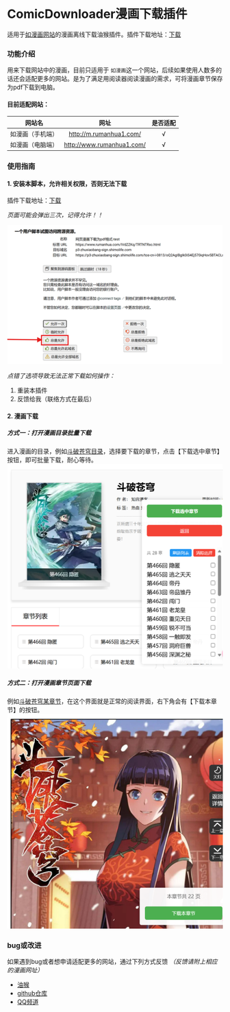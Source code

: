 # ComicDownloader漫画下载插件

适用于[如漫画网站](http://www.rumanhua1.com/)的漫画离线下载油猴插件。插件下载地址：[下载](https://greasyfork.org/zh-CN/scripts/517511-%E7%BD%91%E9%A1%B5%E6%BC%AB%E7%94%BB%E4%B8%8B%E8%BD%BD%E4%B8%BApdf%E6%A0%BC%E5%BC%8F)

### 功能介绍

用来下载网站中的漫画，目前只适用于 `如漫画`这一个网站，后续如果使用人数多的话还会适配更多的网站。是为了满足用阅读器阅读漫画的需求，可将漫画章节保存为pdf下载到电脑。

#### 目前适配网站：

|      网站名      |           网址            | 是否适配 |
| :--------------: | :-----------------------: | :------: |
| 如漫画（手机端） |  http://m.rumanhua1.com/  |    √     |
| 如漫画（电脑端） | http://www.rumanhua1.com/ |    √     |

### 使用指南

#### 1. 安装本脚本，允许相关权限，否则无法下载
插件下载地址：[下载](https://greasyfork.org/zh-CN/scripts/517511-%E7%BD%91%E9%A1%B5%E6%BC%AB%E7%94%BB%E4%B8%8B%E8%BD%BD%E4%B8%BApdf%E6%A0%BC%E5%BC%8F)

*页面可能会弹出三次，记得允许！！*

![同意权限](image/README/权限设置.png)

*点错了选项导致无法正常下载如何操作：*

1. 重装本插件
2. 反馈给我（联络方式在最后）

#### 2. 漫画下载
##### 方式一：打开漫画目录批量下载
进入漫画的目录，例如[斗破苍穹目录](https://www.rumanhua.com/IVXypXq/)，选择要下载的章节，点击【下载选中章节】按钮，即可批量下载，耐心等待。
![批量下载](image/README/使用示例1.png)

##### 方式二：打开漫画章节页面下载
例如[斗破苍穹某章节](https://www.rumanhua.com/IVXypXq/vvUCvMyF.html)，在这个界面就是正常的阅读界面，右下角会有【下载本章节】的按钮。
![单章节下载](image/README/使用示例2.png)

### bug或改进

如果遇到bug或者想申请适配更多的网站，通过下列方式反馈
*（反馈请附上相应的漫画网址）*

- [油猴](https://greasyfork.org/zh-CN/scripts/517511-%E7%BD%91%E9%A1%B5%E6%BC%AB%E7%94%BB%E4%B8%8B%E8%BD%BD%E4%B8%BApdf%E6%A0%BC%E5%BC%8F/feedback)
- [github仓库](https://github.com/duanmorningsir/ComicDownloader)
- [QQ频道](https://github.com/user-attachments/assets/e30d6270-8448-4c61-97f9-e3ff12b37cf2)
